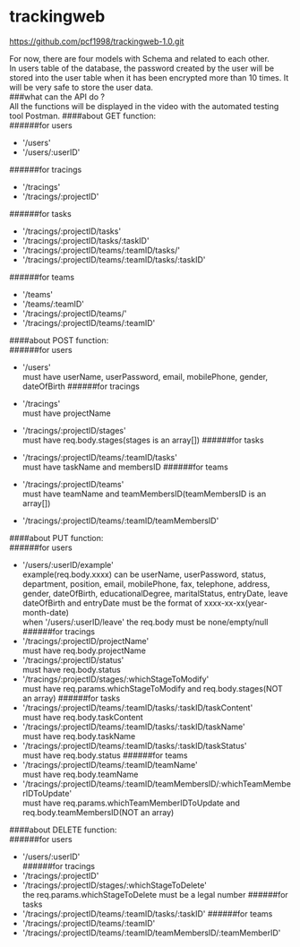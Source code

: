 # trackingweb
https://github.com/pcf1998/trackingweb-1.0.git  

For now, there are four models with Schema and related to each other.  
In users table of the database, the password created by the user will be stored into the user table when it has been encrypted more than 10 times. It will be very safe to store the user data.  
###what can the API do ?  
All the functions will be displayed in the video with the automated testing tool  Postman.
####about GET function:  
######for users  
* '/users'  
* '/users/:userID'

######for tracings
* '/tracings'  
* '/tracings/:projectID' 

######for tasks  
* '/tracings/:projectID/tasks'  
* '/tracings/:projectID/tasks/:taskID'  
* '/tracings/:projectID/teams/:teamID/tasks/'  
* '/tracings/:projectID/teams/:teamID/tasks/:taskID'

######for teams  
* '/teams'  
* '/teams/:teamID'  
* '/tracings/:projectID/teams/'  
* '/tracings/:projectID/teams/:teamID'

####about POST function:  
######for users  
* '/users'  
must have userName, userPassword, email, mobilePhone, gender, dateOfBirth
######for tracings  
* '/tracings'  
must have projectName  

* '/tracings/:projectID/stages'  
must have req.body.stages(stages is an array[])
######for tasks  
* '/tracings/:projectID/teams/:teamID/tasks'  
must have taskName and membersID
######for teams
* '/tracings/:projectID/teams'  
must have teamName and teamMembersID(teamMembersID is an array[])
* '/tracings/:projectID/teams/:teamID/teamMembersID'

####about PUT function:  
######for users
* '/users/:userID/example'  
example(req.body.xxxx) can be userName, userPassword, status, department, position, email, mobilePhone, fax, telephone, address, gender, dateOfBirth, educationalDegree, maritalStatus, entryDate, leave  
dateOfBirth and entryDate must be the format of xxxx-xx-xx(year-month-date)  
when '/users/:userID/leave' the req.body must be none/empty/null
######for tracings
* '/tracings/:projectID/projectName'  
must have req.body.projectName
* '/tracings/:projectID/status'   
must have req.body.status
* '/tracings/:projectID/stages/:whichStageToModify'  
must have req.params.whichStageToModify and req.body.stages(NOT an array)
######for tasks  
* '/tracings/:projectID/teams/:teamID/tasks/:taskID/taskContent'  
must have req.body.taskContent
* '/tracings/:projectID/teams/:teamID/tasks/:taskID/taskName'   
must have req.body.taskName  
* '/tracings/:projectID/teams/:teamID/tasks/:taskID/taskStatus'  
must have req.body.status
######for teams
* '/tracings/:projectID/teams/:teamID/teamName'  
must have req.body.teamName
* '/tracings/:projectID/teams/:teamID/teamMembersID/:whichTeamMemberIDToUpdate'  
must have req.params.whichTeamMemberIDToUpdate and req.body.teamMembersID(NOT an array)

####about DELETE function:  
######for users
* '/users/:userID'  
######for tracings
* '/tracings/:projectID'  
* '/tracings/:projectID/stages/:whichStageToDelete'  
the req.params.whichStageToDelete must be a legal number
######for tasks 
* '/tracings/:projectID/teams/:teamID/tasks/:taskID'
######for teams
* '/tracings/:projectID/teams/:teamID'  
* '/tracings/:projectID/teams/:teamID/teamMembersID/:teamMemberID'


